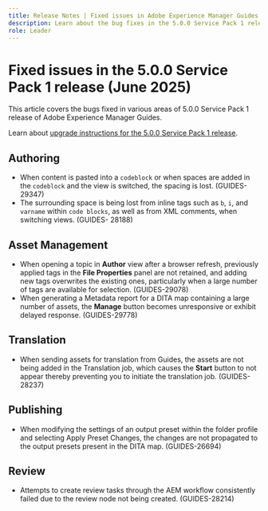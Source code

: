 ```yaml
---
title: Release Notes | Fixed issues in Adobe Experience Manager Guides 5.0.0 Service Pack 1 release
description: Learn about the bug fixes in the 5.0.0 Service Pack 1 release of Adobe Experience Manager Guides
role: Leader
---
```


# Fixed issues in the 5.0.0 Service Pack 1 release (June 2025)


This article covers the bugs fixed in various areas of 5.0.0 Service Pack 1 release of Adobe Experience Manager Guides.

Learn about [upgrade instructions for the 5.0.0 Service Pack 1 release](upgrade-instructions-5-0-0-sp1.md).

## Authoring

- When content is pasted into a `codeblock` or when spaces are added in the `codeblock` and the view is switched, the spacing is lost. (GUIDES-29347)
- The surrounding space is being lost from inline tags such as `b`, `i`, and `varname` within `code blocks`, as well as from XML comments, when switching views. (GUIDES- 28188)

## Asset Management

- When opening a topic in **Author** view after a browser refresh, previously applied tags in the **File Properties** panel are not retained, and adding new tags overwrites the existing ones, particularly when a large number of tags are available for selection. (GUIDES-29078)
- When generating a Metadata report for a DITA map containing a large number of assets, the **Manage** button becomes unresponsive or exhibit delayed response. (GUIDES-29778)

## Translation 

- When sending assets for translation from Guides, the assets are not being added in the Translation job, which causes the **Start** button to not appear thereby preventing you to initiate the translation job. (GUIDES-28237)

## Publishing

- When modifying the settings of an output preset within the folder profile and selecting Apply Preset Changes, the changes are not propagated to the output presets present in the DITA map. (GUIDES-26694)

## Review

- Attempts to create review tasks through the AEM workflow consistently failed due to the review node not being created. (GUIDES-28214)
